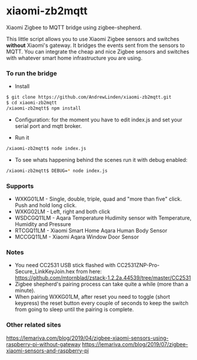 # xiaomi-zb2mqtt
Xiaomi Zigbee to MQTT bridge using zigbee-shepherd.

This little script allows you to use Xiaomi Zigbee sensors and switches **without** Xiaomi's gateway. It bridges the events sent from the sensors to MQTT. You can 
integrate the cheap and nice Zigbee sensors and switches with whatever smart home infrastructure you are using.

### To run the bridge

* Install
```sh  
$ git clone https://github.com/AndrewLinden/xiaomi-zb2mqtt.git  
$ cd xiaomi-zb2mqtt  
/xiaomi-zb2mqtt$ npm install  
```
* Configuration: for the moment you have to edit index.js and set your serial port and mqtt broker.

* Run it
```sh  
/xiaomi-zb2mqtt$ node index.js  
```

* To see whats happening behind the scenes run it with debug enabled:
```sh  
/xiaomi-zb2mqtt$ DEBUG=* node index.js  
```
### Supports
* WXKG01LM - Single, double, triple, quad and "more than five" click. Push and hold long click. 
* WXKG02LM - Left, right and both click
* WSDCGQ11LM - Aqara Temperature Hudimity sensor with Temperature, Humidity and Pressure
* RTCGQ11LM - Xiaomi Smart Home Aqara Human Body Sensor
* MCCGQ11LM - Xiaomi Aqara Window Door Sensor

### Notes
* You need CC2531 USB stick flashed with CC2531ZNP-Pro-Secure_LinkKeyJoin.hex from here: https://github.com/mtornblad/zstack-1.2.2a.44539/tree/master/CC2531
* Zigbee shepherd's pairing process can take quite a while (more than a minute).
* When pairing WXKG01LM, after reset you need to toggle (short keypress) the reset button every couple of seconds to keep the switch from going to sleep until the pairing is complete.

### Other related sites
https://lemariva.com/blog/2019/04/zigbee-xiaomi-sensors-using-raspberry-pi-without-gateway
https://lemariva.com/blog/2019/07/zigbee-xiaomi-sensors-and-raspberry-pi
